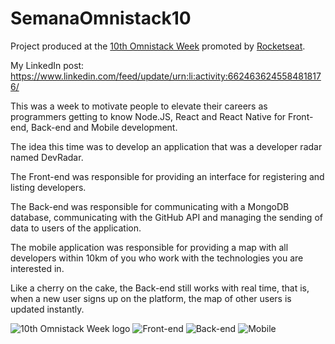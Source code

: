 # SemanaOmnistack10

Project produced at the [10th Omnistack Week](https://rocketseat.com.br/week-10/inscricao) promoted by [Rocketseat](https://rocketseat.com.br/).

My LinkedIn post: https://www.linkedin.com/feed/update/urn:li:activity:6624636245584818176/

This was a week to motivate people to elevate their careers as programmers getting to know Node.JS, React and React Native for Front-end, Back-end and Mobile development.

The idea this time was to develop an application that was a developer radar named DevRadar.

The Front-end was responsible for providing an interface for registering and listing developers.

The Back-end was responsible for communicating with a MongoDB database, communicating with the GitHub API and managing the sending of data to users of the application.

The mobile application was responsible for providing a map with all developers within 10km of you who work with the technologies you are interested in.

Like a cherry on the cake, the Back-end still works with real time, that is, when a new user signs up on the platform, the map of other users is updated instantly.

![10th Omnistack Week logo](https://i.imgur.com/B29gt0q.jpg)
![Front-end](https://i.imgur.com/Q1Qm3pa.jpg)
![Back-end](https://i.imgur.com/bLypHH9.png)
![Mobile](https://i.imgur.com/Y2a6bkX.jpg)
